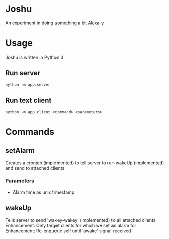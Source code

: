 # Joshu
An experiment in doing something a bit Alexa-y

# Usage
Joshu is written in Python 3
## Run server
    python -m app.server

## Run text client
    python -m app.client <command> <parameters>

# Commands
## setAlarm
Creates a cronjob (implemented) to tell server to run wakeUp (implemented) and send to attached clients
### Parameters
* Alarm time as unix timestamp
## wakeUp
Tells server to send 'wakey-wakey' (implemented) to all attached clients
Enhancement: Only target clients for which we set an alarm for
Enhancement: Re-enqueue self until 'awake' signal received
